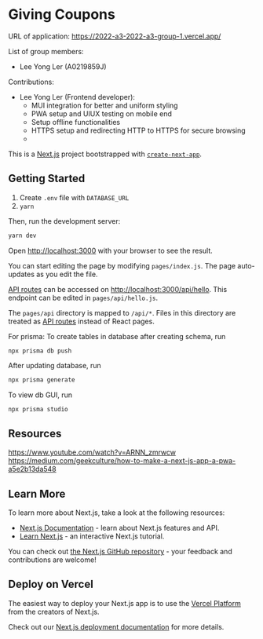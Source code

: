 # Giving Coupons

URL of application: https://2022-a3-2022-a3-group-1.vercel.app/

List of group members:

- Lee Yong Ler (A0219859J)

Contributions:

- Lee Yong Ler (Frontend developer):
  - MUI integration for better and uniform styling
  - PWA setup and UIUX testing on mobile end
  - Setup offline functionalities
  - HTTPS setup and redirecting HTTP to HTTPS for secure browsing
  -

This is a [Next.js](https://nextjs.org/) project bootstrapped with [`create-next-app`](https://github.com/vercel/next.js/tree/canary/packages/create-next-app).

## Getting Started

1. Create `.env` file with `DATABASE_URL`
2. `yarn`

Then, run the development server:

```bash
yarn dev
```

Open [http://localhost:3000](http://localhost:3000) with your browser to see the result.

You can start editing the page by modifying `pages/index.js`. The page auto-updates as you edit the file.

[API routes](https://nextjs.org/docs/api-routes/introduction) can be accessed on [http://localhost:3000/api/hello](http://localhost:3000/api/hello). This endpoint can be edited in `pages/api/hello.js`.

The `pages/api` directory is mapped to `/api/*`. Files in this directory are treated as [API routes](https://nextjs.org/docs/api-routes/introduction) instead of React pages.

For prisma:
To create tables in database after creating schema, run

```bsh
npx prisma db push
```

After updating database, run

```bash
npx prisma generate
```

To view db GUI, run

```bash
npx prisma studio
```

## Resources

https://www.youtube.com/watch?v=ARNN_zmrwcw
https://medium.com/geekculture/how-to-make-a-next-js-app-a-pwa-a5e2b13da548

## Learn More

To learn more about Next.js, take a look at the following resources:

- [Next.js Documentation](https://nextjs.org/docs) - learn about Next.js features and API.
- [Learn Next.js](https://nextjs.org/learn) - an interactive Next.js tutorial.

You can check out [the Next.js GitHub repository](https://github.com/vercel/next.js/) - your feedback and contributions are welcome!

## Deploy on Vercel

The easiest way to deploy your Next.js app is to use the [Vercel Platform](https://vercel.com/new?utm_medium=default-template&filter=next.js&utm_source=create-next-app&utm_campaign=create-next-app-readme) from the creators of Next.js.

Check out our [Next.js deployment documentation](https://nextjs.org/docs/deployment) for more details.

